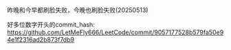 昨晚和今早都刷脸失败，今晚也刷脸失败(20250513)

好多位数字开头的commit_hash: https://github.com/LetMeFly666/LeetCode/commit/9057177528b579fa50e94e1f2316ad2b873f7db9
